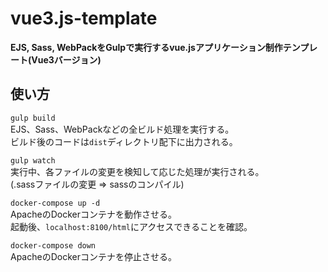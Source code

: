 # vue3.js-template
**EJS, Sass, WebPackをGulpで実行するvue.jsアプリケーション制作テンプレート(Vue3バージョン)**  

## 使い方
`gulp build`  
EJS、Sass、WebPackなどの全ビルド処理を実行する。  
ビルド後のコードは`dist`ディレクトリ配下に出力される。  

`gulp watch`  
実行中、各ファイルの変更を検知して応じた処理が実行される。  
(.sassファイルの変更 => sassのコンパイル)

`docker-compose up -d`  
ApacheのDockerコンテナを動作させる。  
起動後、`localhost:8100/html`にアクセスできることを確認。  

`docker-compose down`  
ApacheのDockerコンテナを停止させる。  